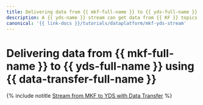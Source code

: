 ```yaml
---
title: Delivering data from {{ mkf-full-name }} to {{ yds-full-name }} using {{ data-transfer-full-name }}
description: A {{ yds-name }} stream can get data from {{ KF }} topics in real time.
canonical: '{{ link-docs }}/tutorials/dataplatform/mkf-yds-stream'
---
```


# Delivering data from {{ mkf-full-name }} to {{ yds-full-name }} using {{ data-transfer-full-name }}

{% include notitle [Stream from MKF to YDS with Data Transfer](../../_tutorials/dataplatform/data-transfer-mkf-yds.md) %}

